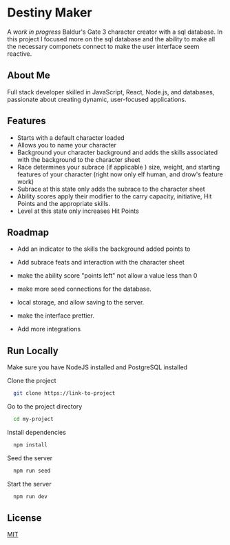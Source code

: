 # Destiny Maker

A _work in progress_ Baldur's Gate 3 character creator with a sql database. In this project I focused more on the sql database and the ability to make all the necessary componets connect to make the user interface seem reactive.

## About Me

Full stack developer skilled in JavaScript, React, Node.js, and databases, passionate about creating dynamic, user-focused applications.

## Features

- Starts with a default character loaded
- Allows you to name your character
- Background your character background and adds the skills associated with the background to the character sheet
- Race determines your subrace (if applicable ) size, weight, and starting features of your character (right now only elf human, and drow's feature work)
- Subrace at this state only adds the subrace to the character sheet
- Ability scores apply their modifier to the carry capacity, initiative, Hit Points and the appropriate skills.
- Level at this state only increases Hit Points

## Roadmap

- Add an indicator to the skills the background added points to
- Add subrace feats and interaction with the character sheet
- make the ability score "points left" not allow a value less than 0
- make more seed connections for the database.
- local storage, and allow saving to the server.
- make the interface prettier.

- Add more integrations

## Run Locally

Make sure you have NodeJS installed and PostgreSQL installed

Clone the project

```bash
  git clone https://link-to-project
```

Go to the project directory

```bash
  cd my-project
```

Install dependencies

```bash
  npm install
```

Seed the server

```bash
  npm run seed
```

Start the server

```bash
  npm run dev
```

## License

[MIT](https://choosealicense.com/licenses/mit/)

